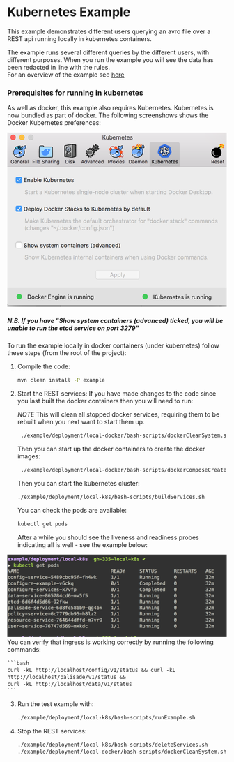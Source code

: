 # Kubernetes Example

This example demonstrates different users querying an avro file over a REST api running locally in kubernetes containers.

The example runs several different queries by the different users, with different purposes. When you run the example you will see the data has been redacted in line with the rules.  
For an overview of the example see [here](../../README.md)

### Prerequisites for running in kubernetes 
As well as docker, this example also requires Kubernetes. Kubernetes is now bundled as part of docker. The following
screenshows shows the Docker Kubernetes preferences:

![Alt text](./k8sPreferences.png?raw=true "Kubernetes preferences")


##### N.B. If you have "Show system containers (advanced) ticked, you will be unable to run the etcd service on port 3279"

To run the example locally in docker containers (under kubernetes) follow these steps (from the root of the project):

1. Compile the code:
    ```bash
    mvn clean install -P example
    ```

2. Start the REST services:
    If you have made changes to the code since you last built the docker containers then you will need to run:
    
    *NOTE* This will clean all stopped docker services, requiring them to be rebuilt when you next want to start them up. 
    ```bash
     ./example/deployment/local-docker/bash-scripts/dockerCleanSystem.sh
    ```

    Then you can start up the docker containers to create the docker images:
    ```bash
     ./example/deployment/local-docker/bash-scripts/dockerComposeCreateOnly.sh
    ```
    
    Then you can start the kubernetes cluster:
    ```bash
    ./example/deployment/local-k8s/bash-scripts/buildServices.sh
    ```

    You can check the pods are available:    
    ```bash
    kubectl get pods
    ```

    After a while you should see the liveness and readiness probes indicating all is well - see the example below:

![Alt text](./runningServices.png?raw=true "Running services")
    You can verify that ingress is working correctly by running the following commands:

    ```bash    
    curl -kL http://localhost/config/v1/status && curl -kL http://localhost/palisade/v1/status &&
    curl -kL http://localhost/data/v1/status
    ```
    
3. Run the test example with:
    ```bash
    ./example/deployment/local-k8s/bash-scripts/runExample.sh
    ```
    
4. Stop the REST services:
    ```bash
    ./example/deployment/local-k8s/bash-scripts/deleteServices.sh
    ./example/deployment/local-docker/bash-scripts/dockerCleanSystem.sh
    ```